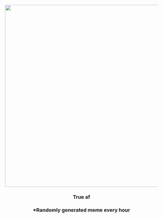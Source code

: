 <p align="center">
        <img src="https://i.redd.it/vpmpv83kdlo91.png" width="600" height="600">
        </p>
        <h3 align="center">True af</h3>
        <h3 align="center">*Randomly generated meme every hour</h3>
    